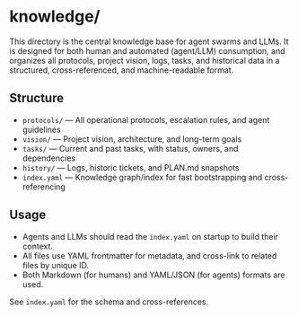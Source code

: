 # knowledge/

This directory is the central knowledge base for agent swarms and LLMs. It is designed for both human and automated (agent/LLM) consumption, and organizes all protocols, project vision, logs, tasks, and historical data in a structured, cross-referenced, and machine-readable format.

## Structure

- `protocols/` — All operational protocols, escalation rules, and agent guidelines
- `vision/` — Project vision, architecture, and long-term goals
- `tasks/` — Current and past tasks, with status, owners, and dependencies
- `history/` — Logs, historic tickets, and PLAN.md snapshots
- `index.yaml` — Knowledge graph/index for fast bootstrapping and cross-referencing

## Usage
- Agents and LLMs should read the `index.yaml` on startup to build their context.
- All files use YAML frontmatter for metadata, and cross-link to related files by unique ID.
- Both Markdown (for humans) and YAML/JSON (for agents) formats are used.

See `index.yaml` for the schema and cross-references.
